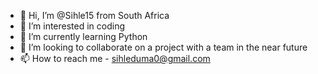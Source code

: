 - 👋 Hi, I’m @Sihle15 from South Africa
- 👀 I’m interested in coding
- 🌱 I’m currently learning Python
- 💞️ I’m looking to collaborate on a project with a team in the near future
- 📫 How to reach me - sihleduma0@gmail.com


